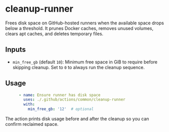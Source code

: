 # cleanup-runner

Frees disk space on GitHub-hosted runners when the available space drops below a threshold. It prunes Docker caches, removes unused volumes, clears apt caches, and deletes temporary files.

## Inputs

- `min_free_gb` (default `10`): Minimum free space in GiB to require before skipping cleanup. Set to `0` to always run the cleanup sequence.

## Usage

```yaml
      - name: Ensure runner has disk space
        uses: ./.github/actions/common/cleanup-runner
        with:
          min_free_gb: '12'  # optional
```

The action prints disk usage before and after the cleanup so you can confirm reclaimed space.
